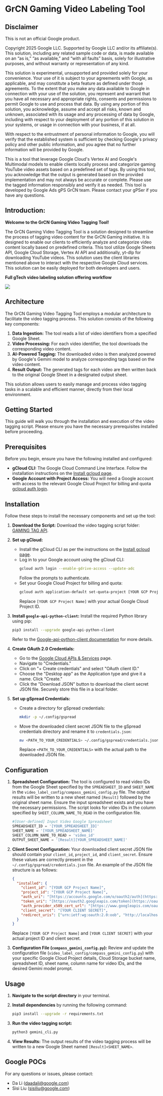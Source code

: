 # GrCN Gaming Video Labeling Tool

## Disclaimer

This is not an official Google product.

Copyright 2025 Google LLC. Supported by Google LLC and/or its affiliate(s). This solution, including any related sample code or data, is made available on an “as is,” “as available,” and “with all faults” basis, solely for illustrative purposes, and without warranty or representation of any kind.

This solution is experimental, unsupported and provided solely for your convenience. Your use of it is subject to your agreements with Google, as applicable, and may constitute a beta feature as defined under those agreements. To the extent that you make any data available to Google in connection with your use of the solution, you represent and warrant that you have all necessary and appropriate rights, consents and permissions to permit Google to use and process that data. By using any portion of this solution, you acknowledge, assume and accept all risks, known and unknown, associated with its usage and any processing of data by Google, including with respect to your deployment of any portion of this solution in your systems, or usage in connection with your business, if at all.

With respect to the entrustment of personal information to Google, you will verify that the established system is sufficient by checking Google's privacy policy and other public information, and you agree that no further information will be provided by Google.

This is a tool that leverage Google Cloud's Vertex AI and Google's Multimodal models to enable clients locally process and categorize gaming YouTube video assets based on a predefined set of tags. By using this tool, you acknowledge that the output is generated based on the provided implementation and may not always be accurate or complete. Please use the tagged information responsibly and verify it as needed. This tool is developed by Google Ads gPS GrCN team. Please contact your gPSer if you have any questions.

## Introduction:

**Welcome to the GrCN Gaming Video Tagging Tool!**

The GrCN Gaming Video Tagging Tool is a solution designed to streamline the process of tagging video content for the GrCN Gaming initiative. It is designed to enable our clients to efficiently analyze and categorize video content locally based on predefined criteria. This tool utilize Google Sheets API, Google Cloud Storage, Vertex AI API and additionally, yt-dlp for downloading YouTube videos. This solution uses the client libraries mentioned above to interact with the respective Google Cloud services. This solution can be easily deployed for both developers and users.

**Full gTech video labeling solution offering workflow**

![](images/video-labeling-workflow.png)

## Architecture

The GrCN Gaming Video Tagging Tool employs a modular architecture to facilitate the video tagging process. This solution consists of the following key components:

1.  **Data Ingestion:** The tool reads a list of video identifiers from a specified Google Sheet.
2.  **Video Processing:** For each video identifier, the tool downloads the corresponding video content.
3.  **AI-Powered Tagging:** The downloaded video is then analyzed powered by Google's Gemini model to analyze corresponding tags based on the video content.
4.  **Result Output:** The generated tags for each video are then written back to the original Google Sheet in a designated output sheet.

This solution allows users to easily manage and process video tagging tasks in a scalable and efficient manner, directly from their local environment.

## Getting Started

This guide will walk you through the installation and execution of the video tagging script. Please ensure you have the necessary prerequisites installed before proceeding.

## Prerequisites

Before you begin, ensure you have the following installed and configured:

* **gCloud CLI:** The Google Cloud Command Line Interface. Follow the installation instructions on the [Install gcloud page](https://cloud.google.com/sdk/docs/install).
* **Google Account with Project Access:** You will need a Google account with access to the relevant Google Cloud Project for billing and quota [gcloud auth login](https://cloud.google.com/sdk/gcloud/reference/auth/login).

## Installation

Follow these steps to install the necessary components and set up the tool:

1.  **Download the Script:**
    Download the video tagging script folder: [GAMING TAG API](https://drive.google.com/drive/folders/10yZoT1Q6bki1GW1hh_RkPmOS8Jd9nGVI?resourcekey=0-6CvZvey_PjoUZa5lDXWwUQ&usp=drive_link).

2.  **Set up gCloud:**
    * Install the gCloud CLI as per the instructions on the [Install gcloud page](https://cloud.google.com/sdk/docs/install).
    * Log in to your Google account using the gCloud CLI:
        ```bash
        gcloud auth login --enable-gdrive-access --update-adc
        ```
        Follow the prompts to authenticate.
    * Set your Google Cloud Project for billing and quota:
        ```bash
        gcloud auth application-default set-quota-project [YOUR GCP Project Name]
        ```
        Replace `[YOUR GCP Project Name]` with your actual Google Cloud Project ID.

3.  **Install `google-api-python-client`:**
    Install the required Python library using pip:
    ```bash
    pip3 install --upgrade google-api-python-client
    ```
    Refer to the [Google-api-python-client documentation](https://developers.google.com/api-client-library/python/start/installation) for more details.

4.  **Create OAuth 2.0 Credentials:**
    * Go to the [Google Cloud APIs & Services](https://console.cloud.google.com/apis/dashboard) page.
    * Navigate to "Credentials."
    * Click on "+ Create credentials" and select "OAuth client ID."
    * Choose the "Desktop app" as the Application type and give it a name. Click "Create."
    * Click the "Download JSON" button to download the client secret JSON file. Securely store this file in a local folder.

5.  **Set up gSpread Credentials:**
    * Create a directory for gSpread credentials:
        ```bash
        mkdir -p ~/.config/gspread
        ```
    * Move the downloaded client secret JSON file to the gSpread credentials directory and rename it to `credentials.json`:
        ```bash
        mv <PATH_TO_YOUR_CREDENTIALS> ~/.config/gspread/credentials.json
        ```
        Replace `<PATH_TO_YOUR_CREDENTIALS>` with the actual path to the downloaded JSON file.

## Configuration

1.  **Spreadsheet Configuration:**
    The tool is configured to read video IDs from the Google Sheet specified by the `SPREADSHEET_ID` and `SHEET_NAME` in the `video_label_config/compass_gemini_config.py` file. The output results will be written to a new sheet named `[Result]` followed by the original sheet name. Ensure the input spreadsheet exists and you have the necessary permissions. The script looks for video IDs in the column specified by `SHEET_COLUMN_NAME_TO_READ` in the configuration file.
    
    ```python
    #[User-defined] Input Video Google Spreadsheet
    SPREADSHEET_ID = '[YOUR_SPREADSHEET_ID]'
    SHEET_NAME = '[YOUR_SPREADSHEET_NAME]'
    SHEET_COLUMN_NAME_TO_READ = 'video_id'
    OUTPUT_SHEET_NAME = '[Result][YOUR_SPREADSHEET_NAME]'
    ```

2.  **Client Secret Configuration:**
    Your downloaded client secret JSON file should contain your `client_id`, `project_id`, and `client_secret`. Ensure these values are correctly present in the `~/.config/gspread/credentials.json` file. An example of the JSON file structure is as follows:
    ```json
    {
      "installed": {
        "client_id": "[YOUR GCP Project Name]",
        "project_id": "[YOUR GCP Project Name]",
        "auth_uri": "[https://accounts.google.com/o/oauth2/auth](https://accounts.google.com/o/oauth2/auth)",
        "token_uri": "[https://oauth2.googleapis.com/token](https://oauth2.googleapis.com/token)",
        "auth_provider_x509_cert_url": "[https://www.googleapis.com/oauth2/v1/certs](https://www.googleapis.com/oauth2/v1/certs)",
        "client_secret": "[YOUR CLIENT SECRET]",
        "redirect_uris": ["urn:ietf:wg:oauth:2.0:oob", "http://localhost"]
      }
    }
    ```
    Replace `[YOUR GCP Project Name]` and `[YOUR CLIENT SECRET]` with your actual project ID and client secret.

3.  **Configuration File (`compass_gemini_config.py`):**
    Review and update the configuration file (`video_label_config/compass_gemini_config.py`) with your specific Google Cloud Project details, Cloud Storage bucket name, spreadsheet ID, sheet name, column name for video IDs, and the desired Gemini model prompt.

## Usage

1.  **Navigate to the script directory** in your terminal.

2.  **Install dependencies** by running the following command:
    ```bash
    pip3 install --upgrade -r requirements.txt
    ```

3.  **Run the video tagging script:**
    ```bash
    python3 gemini_cli.py
    ```

4.  **View Results:**
    The output results of the video tagging process will be written to a new Google Sheet named `[Result]<SHEET_NAME>`.

## Google POCs

For any questions or issues, please contact:

* Da Li (daadali@google.com)
* Sisi Liu (sisiliu@google.com)
